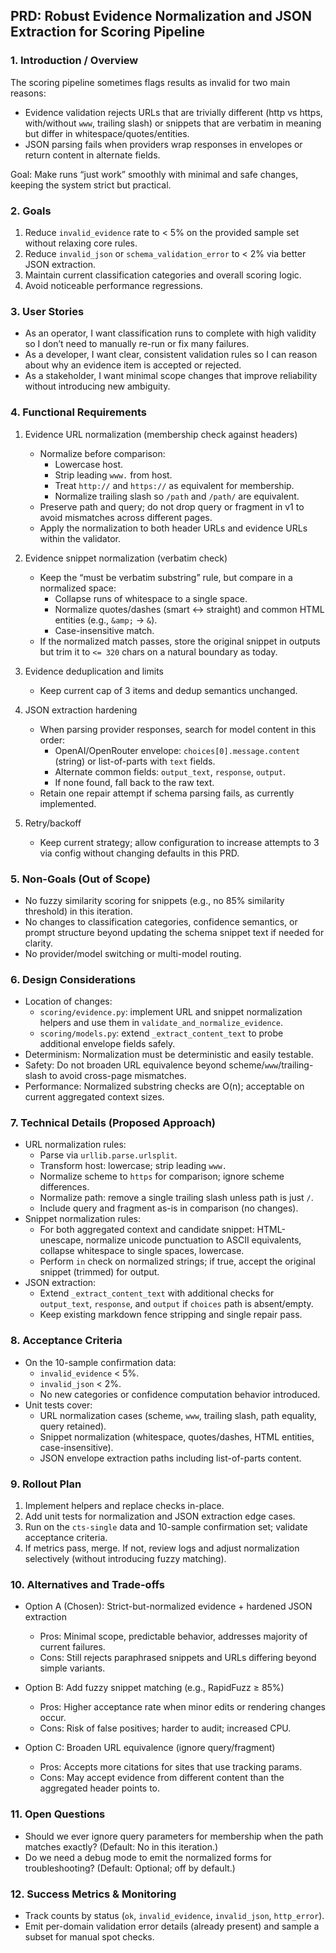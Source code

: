 ## PRD: Robust Evidence Normalization and JSON Extraction for Scoring Pipeline

### 1. Introduction / Overview

The scoring pipeline sometimes flags results as invalid for two main reasons:

- Evidence validation rejects URLs that are trivially different (http vs https, with/without `www`, trailing slash) or snippets that are verbatim in meaning but differ in whitespace/quotes/entities.
- JSON parsing fails when providers wrap responses in envelopes or return content in alternate fields.

Goal: Make runs “just work” smoothly with minimal and safe changes, keeping the system strict but practical.

### 2. Goals

1. Reduce `invalid_evidence` rate to < 5% on the provided sample set without relaxing core rules.
2. Reduce `invalid_json` or `schema_validation_error` to < 2% via better JSON extraction.
3. Maintain current classification categories and overall scoring logic.
4. Avoid noticeable performance regressions.

### 3. User Stories

- As an operator, I want classification runs to complete with high validity so I don’t need to manually re-run or fix many failures.
- As a developer, I want clear, consistent validation rules so I can reason about why an evidence item is accepted or rejected.
- As a stakeholder, I want minimal scope changes that improve reliability without introducing new ambiguity.

### 4. Functional Requirements

1. Evidence URL normalization (membership check against headers)

   - Normalize before comparison:
     - Lowercase host.
     - Strip leading `www.` from host.
     - Treat `http://` and `https://` as equivalent for membership.
     - Normalize trailing slash so `/path` and `/path/` are equivalent.
   - Preserve path and query; do not drop query or fragment in v1 to avoid mismatches across different pages.
   - Apply the normalization to both header URLs and evidence URLs within the validator.

2. Evidence snippet normalization (verbatim check)

   - Keep the “must be verbatim substring” rule, but compare in a normalized space:
     - Collapse runs of whitespace to a single space.
     - Normalize quotes/dashes (smart ↔ straight) and common HTML entities (e.g., `&amp;` → `&`).
     - Case-insensitive match.
   - If the normalized match passes, store the original snippet in outputs but trim it to `<= 320` chars on a natural boundary as today.

3. Evidence deduplication and limits

   - Keep current cap of 3 items and dedup semantics unchanged.

4. JSON extraction hardening

   - When parsing provider responses, search for model content in this order:
     - OpenAI/OpenRouter envelope: `choices[0].message.content` (string) or list-of-parts with `text` fields.
     - Alternate common fields: `output_text`, `response`, `output`.
     - If none found, fall back to the raw text.
   - Retain one repair attempt if schema parsing fails, as currently implemented.

5. Retry/backoff
   - Keep current strategy; allow configuration to increase attempts to 3 via config without changing defaults in this PRD.

### 5. Non-Goals (Out of Scope)

- No fuzzy similarity scoring for snippets (e.g., no 85% similarity threshold) in this iteration.
- No changes to classification categories, confidence semantics, or prompt structure beyond updating the schema snippet text if needed for clarity.
- No provider/model switching or multi-model routing.

### 6. Design Considerations

- Location of changes:
  - `scoring/evidence.py`: implement URL and snippet normalization helpers and use them in `validate_and_normalize_evidence`.
  - `scoring/models.py`: extend `_extract_content_text` to probe additional envelope fields safely.
- Determinism: Normalization must be deterministic and easily testable.
- Safety: Do not broaden URL equivalence beyond scheme/`www`/trailing-slash to avoid cross-page mismatches.
- Performance: Normalized substring checks are O(n); acceptable on current aggregated context sizes.

### 7. Technical Details (Proposed Approach)

- URL normalization rules:
  - Parse via `urllib.parse.urlsplit`.
  - Transform host: lowercase; strip leading `www.`
  - Normalize scheme to `https` for comparison; ignore scheme differences.
  - Normalize path: remove a single trailing slash unless path is just `/`.
  - Include query and fragment as-is in comparison (no changes).
- Snippet normalization rules:
  - For both aggregated context and candidate snippet: HTML-unescape, normalize unicode punctuation to ASCII equivalents, collapse whitespace to single spaces, lowercase.
  - Perform `in` check on normalized strings; if true, accept the original snippet (trimmed) for output.
- JSON extraction:
  - Extend `_extract_content_text` with additional checks for `output_text`, `response`, and `output` if `choices` path is absent/empty.
  - Keep existing markdown fence stripping and single repair pass.

### 8. Acceptance Criteria

- On the 10-sample confirmation data:
  - `invalid_evidence` < 5%.
  - `invalid_json` < 2%.
  - No new categories or confidence computation behavior introduced.
- Unit tests cover:
  - URL normalization cases (scheme, `www`, trailing slash, path equality, query retained).
  - Snippet normalization (whitespace, quotes/dashes, HTML entities, case-insensitive).
  - JSON envelope extraction paths including list-of-parts content.

### 9. Rollout Plan

1. Implement helpers and replace checks in-place.
2. Add unit tests for normalization and JSON extraction edge cases.
3. Run on the `cts-single` data and 10-sample confirmation set; validate acceptance criteria.
4. If metrics pass, merge. If not, review logs and adjust normalization selectively (without introducing fuzzy matching).

### 10. Alternatives and Trade-offs

- Option A (Chosen): Strict-but-normalized evidence + hardened JSON extraction

  - Pros: Minimal scope, predictable behavior, addresses majority of current failures.
  - Cons: Still rejects paraphrased snippets and URLs differing beyond simple variants.

- Option B: Add fuzzy snippet matching (e.g., RapidFuzz ≥ 85%)

  - Pros: Higher acceptance rate when minor edits or rendering changes occur.
  - Cons: Risk of false positives; harder to audit; increased CPU.

- Option C: Broaden URL equivalence (ignore query/fragment)
  - Pros: Accepts more citations for sites that use tracking params.
  - Cons: May accept evidence from different content than the aggregated header points to.

### 11. Open Questions

- Should we ever ignore query parameters for membership when the path matches exactly? (Default: No in this iteration.)
- Do we need a debug mode to emit the normalized forms for troubleshooting? (Default: Optional; off by default.)

### 12. Success Metrics & Monitoring

- Track counts by status (`ok`, `invalid_evidence`, `invalid_json`, `http_error`).
- Emit per-domain validation error details (already present) and sample a subset for manual spot checks.
